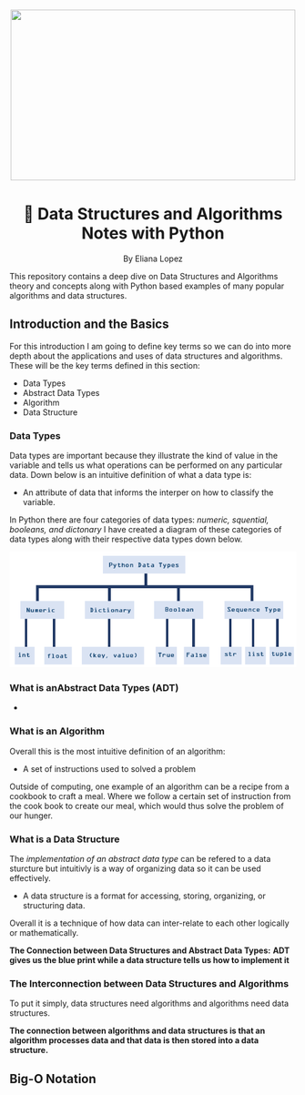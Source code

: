 <br />
 <p align="center">
    <img src="https://github.com/elianalopez/Data-Structures-and-Algorithms-Notes-with-Python/blob/main/Images/DS%26ANotes.png" width="500" height="300">
    <h1 align="center">📝 Data Structures and Algorithms Notes with Python</h1>
    <p align="center" class="h6">By Eliana Lopez</p>
This repository contains a deep dive on Data Structures and Algorithms theory and concepts along with Python based examples of many popular algorithms and data structures.

## Introduction and the Basics
For this introduction I am going to define key terms so we can do into more depth about the applications and uses of data structures and algorithms.
These will be the key terms defined in this section:
* Data Types
* Abstract Data Types
* Algorithm
* Data Structure

### Data Types
Data types are important because they illustrate the kind of value in the variable and tells us what operations can be performed on any particular data. Down below is an intuitive definition  of what a data type is:

* An attribute of data that informs the interper on how to classify the variable. 

In Python there are four categories of data types: *numeric, squential, booleans, and dictonary* 
I have created a diagram of these categories of data types along with their respective data types down below.

![Data-Type-Diagram](Images/DataTypes.PNG)


### What is anAbstract Data Types (ADT)
*

### What is an Algorithm
Overall this is the most intuitive definition  of an algorithm:

* A set of instructions used to solved a problem
 
Outside of computing, one example of an algorithm can be a recipe from a cookbook to craft a meal. Where we follow a certain set of instruction from the cook book to create our meal, which would thus solve the problem of our hunger. 

### What is a Data Structure

The *implementation of an abstract data type* can be refered to a data sturcture but intuitivly is a way of organizing data so it can be used effectively.

* A data structure is a format for accessing, storing, organizing, or structuring data.

Overall it is a technique of how data can inter-relate to each other logically or mathematically. 

**The Connection between Data Structures and Abstract Data Types:**
**ADT gives us the blue print while a data structure tells us how to implement it**

### The Interconnection between Data Structures and Algorithms
To put it simply, data structures need algorithms and algorithms need data structures.

**The connection between algorithms and data structures is that an algorithm processes data and that data is then stored into a data structure.**


## Big-O Notation 

